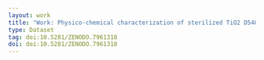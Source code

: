 ```yaml
---
layout: work
title: "Work: Physico-chemical characterization of sterilized TiO2 D540 nanoparticles by XPS / HAXPES / SEM"
type: Dataset
tag: doi:10.5281/ZENODO.7961318
doi: doi:10.5281/ZENODO.7961318
---
```

